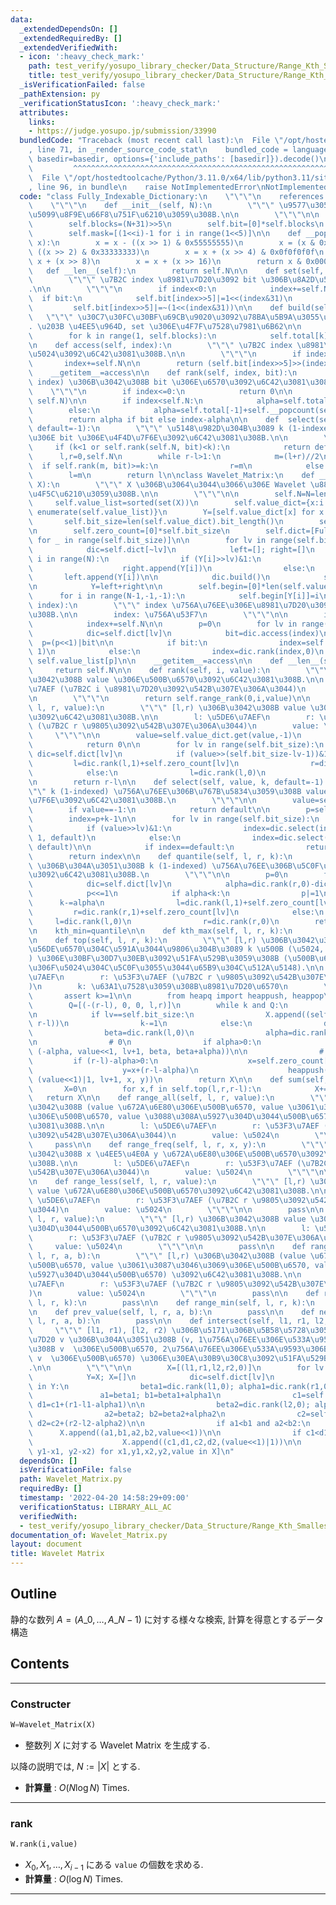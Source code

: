 ```yaml
---
data:
  _extendedDependsOn: []
  _extendedRequiredBy: []
  _extendedVerifiedWith:
  - icon: ':heavy_check_mark:'
    path: test_verify/yosupo_library_checker/Data_Structure/Range_Kth_Smallest.test.py
    title: test_verify/yosupo_library_checker/Data_Structure/Range_Kth_Smallest.test.py
  _isVerificationFailed: false
  _pathExtension: py
  _verificationStatusIcon: ':heavy_check_mark:'
  attributes:
    links:
    - https://judge.yosupo.jp/submission/33990
  bundledCode: "Traceback (most recent call last):\n  File \"/opt/hostedtoolcache/Python/3.11.0/x64/lib/python3.11/site-packages/onlinejudge_verify/documentation/build.py\"\
    , line 71, in _render_source_code_stat\n    bundled_code = language.bundle(stat.path,\
    \ basedir=basedir, options={'include_paths': [basedir]}).decode()\n          \
    \         ^^^^^^^^^^^^^^^^^^^^^^^^^^^^^^^^^^^^^^^^^^^^^^^^^^^^^^^^^^^^^^^^^^^^^^^^^^^^^^^^^\n\
    \  File \"/opt/hostedtoolcache/Python/3.11.0/x64/lib/python3.11/site-packages/onlinejudge_verify/languages/python.py\"\
    , line 96, in bundle\n    raise NotImplementedError\nNotImplementedError\n"
  code: "class Fully_Indexable_Dictionary:\n    \"\"\"\n    references:\n    https://judge.yosupo.jp/submission/33990\n\
    \    \"\"\"\n    def __init__(self, N):\n        \"\"\" \u9577\u3055 N \u306E\u5B8C\
    \u5099\u8F9E\u66F8\u751F\u6210\u3059\u308B.\n\n        \"\"\"\n\n        self.N=N\n\
    \        self.blocks=(N+31)>>5\n        self.bit=[0]*self.blocks\n        self.total=[0]*self.blocks\n\
    \        self.mask=[(1<<i)-1 for i in range(1<<5)]\n\n    def __popcount(self,\
    \ x):\n        x = x - ((x >> 1) & 0x55555555)\n        x = (x & 0x33333333) +\
    \ ((x >> 2) & 0x33333333)\n        x = x + (x >> 4) & 0x0f0f0f0f\n        x =\
    \ x + (x >> 8)\n        x = x + (x >> 16)\n        return x & 0x0000007f\n\n \
    \   def __len__(self):\n        return self.N\n\n    def set(self, index, bit):\n\
    \        \"\"\" \u7B2C index \u8981\u7D20\u3092 bit \u306B\u8A2D\u5B9A\u3059\u308B\
    .\n\n        \"\"\"\n        if index<0:\n            index+=self.N\n\n      \
    \  if bit:\n            self.bit[index>>5]|=1<<(index&31)\n        else:\n   \
    \         self.bit[index>>5]|=~(1<<(index&31))\n\n    def build(self):\n     \
    \   \"\"\" \u30C7\u30FC\u30BF\u69CB\u9020\u3092\u78BA\u5B9A\u3055\u305B\u308B\
    . \u203B \u4EE5\u964D, set \u306E\u4F7F\u7528\u7981\u6B62\n\n        \"\"\"\n\n\
    \        for k in range(1, self.blocks):\n            self.total[k]=self.total[k-1]+self.__popcount(self.bit[k-1])\n\
    \n    def access(self, index):\n        \"\"\" \u7B2C index \u8981\u7D20\u306E\
    \u5024\u3092\u6C42\u3081\u308B.\n\n        \"\"\"\n        if index<0:\n     \
    \       index+=self.N\n\n        return (self.bit[index>>5]>>(index&31))&1\n\n\
    \    __getitem__=access\n\n    def rank(self, index, bit):\n        \"\"\" [0,\
    \ index) \u306B\u3042\u308B bit \u306E\u6570\u3092\u6C42\u3081\u308B.\n\n    \
    \    \"\"\"\n        if index<=0:\n            return 0\n\n        index=min(index,\
    \ self.N)\n\n        if index<self.N:\n            alpha=self.total[index>>5]+self.__popcount(self.bit[index>>5]&self.mask[index&31])\n\
    \        else:\n            alpha=self.total[-1]+self.__popcount(self.bit[-1])\n\
    \        return alpha if bit else index-alpha\n\n    def  select(self, k, bit,\
    \ default=-1):\n        \"\"\" \u5148\u982D\u304B\u3089 k (1-indexed) \u756A\u76EE\
    \u306E bit \u306E\u4F4D\u7F6E\u3092\u6C42\u3081\u308B.\n\n        \"\"\"\n   \
    \     if (k<1 or self.rank(self.N, bit)<k):\n            return default\n\n  \
    \      l,r=0,self.N\n        while r-l>1:\n            m=(l+r)//2\n          \
    \  if self.rank(m, bit)>=k:\n                r=m\n            else:\n        \
    \        l=m\n        return l\n\nclass Wavelet_Matrix:\n    def __init__(self,\
    \ X):\n        \"\"\" X \u306B\u3064\u3044\u3066\u306E Wavelet \u884C\u5217\u3092\
    \u4F5C\u6210\u3059\u308B.\n\n        \"\"\"\n\n        self.N=N=len(X)\n\n   \
    \     self.value_list=sorted(set(X))\n        self.value_dict={x:i for i,x in\
    \ enumerate(self.value_list)}\n        Y=[self.value_dict[x] for x in X]\n\n \
    \       self.bit_size=len(self.value_dict).bit_length()\n        self.max_value=(1<<self.bit_size)-1\n\
    \n        self.zero_count=[0]*self.bit_size\n        self.dict=[Fully_Indexable_Dictionary(N)\
    \ for _ in range(self.bit_size)]\n\n        for lv in range(self.bit_size-1,-1,-1):\n\
    \            dic=self.dict[~lv]\n            left=[]; right=[]\n            for\
    \ i in range(N):\n                if (Y[i]>>lv)&1:\n                    dic.set(i,1)\n\
    \                    right.append(Y[i])\n                else:\n             \
    \       left.append(Y[i])\n\n            dic.build()\n            self.zero_count[~lv]=len(left)\n\
    \n            Y=left+right\n\n        self.begin=[0]*len(self.value_dict)\n  \
    \      for i in range(N-1,-1,-1):\n            self.begin[Y[i]]=i\n\n    def access(self,\
    \ index):\n        \"\"\" index \u756A\u76EE\u306E\u8981\u7D20\u3092\u6C42\u3081\
    \u308B.\n\n        index: \u756A\u53F7\n        \"\"\"\n\n        if index<0:\n\
    \            index+=self.N\n\n        p=0\n        for lv in range(self.bit_size):\n\
    \            dic=self.dict[lv]\n            bit=dic.access(index)\n          \
    \  p=(p<<1)|bit\n\n            if bit:\n                index=self.zero_count[lv]+dic.rank(index,\
    \ 1)\n            else:\n                index=dic.rank(index,0)\n        return\
    \ self.value_list[p]\n\n    __getitem__=access\n\n    def __len__(self):\n   \
    \     return self.N\n\n    def rank(self, i, value):\n        \"\"\" [0,i) \u306B\
    \u3042\u308B value \u306E\u500B\u6570\u3092\u6C42\u3081\u308B.\n\n        i: \u53F3\
    \u7AEF (\u7B2C i \u8981\u7D20\u3092\u542B\u307E\u306A\u3044)\n        value: \u5024\
    \n        \"\"\"\n        return self.range_rank(0,i,value)\n\n    def range_rank(self,\
    \ l, r, value):\n        \"\"\" [l,r) \u306B\u3042\u308B value \u306E\u500B\u6570\
    \u3092\u6C42\u3081\u308B.\n\n        l: \u5DE6\u7AEF\n        r: \u53F3\u7AEF\
    \ (\u7B2C r \u9805\u3092\u542B\u307E\u306A\u3044)\n        value: \u5024\n   \
    \     \"\"\"\n\n        value=self.value_dict.get(value,-1)\n        if value==-1:\n\
    \            return 0\n\n        for lv in range(self.bit_size):\n           \
    \ dic=self.dict[lv]\n            if (value>>(self.bit_size-lv-1))&1:\n       \
    \         l=dic.rank(l,1)+self.zero_count[lv]\n                r=dic.rank(r,1)+self.zero_count[lv]\n\
    \            else:\n                l=dic.rank(l,0)\n                r=dic.rank(r,0)\n\
    \n        return r-l\n\n    def select(self, value, k, default=-1):\n        \"\
    \"\" k (1-indexed) \u756A\u76EE\u306B\u767B\u5834\u3059\u308B value \u306E\u4F4D\
    \u7F6E\u3092\u6C42\u3081\u308B.\n        \"\"\"\n\n        value=self.value_dict.get(value,-1)\n\
    \        if value==-1:\n            return default\n\n        p=self.begin[value]\n\
    \        index=p+k-1\n\n        for lv in range(self.bit_size):\n            dic=self.dict[~lv]\n\
    \            if (value>>lv)&1:\n                index=dic.select(index-self.zero_count[~lv]+1,\
    \ 1, default)\n            else:\n                index=dic.select(index+1, 0,\
    \ default)\n\n            if index==default:\n                return default\n\
    \        return index\n\n    def quantile(self, l, r, k):\n        \"\"\" [l,r)\
    \ \u306B\u304A\u3051\u308B k (1-indexed) \u756A\u76EE\u306B\u5C0F\u3055\u3044\u5024\
    \u3092\u6C42\u3081\u308B.\n        \"\"\"\n\n        p=0\n        for lv in range(self.bit_size):\n\
    \            dic=self.dict[lv]\n            alpha=dic.rank(r,0)-dic.rank(l,0)\n\
    \            p<<=1\n            if alpha<k:\n                p|=1\n          \
    \      k-=alpha\n                l=dic.rank(l,1)+self.zero_count[lv]\n       \
    \         r=dic.rank(r,1)+self.zero_count[lv]\n            else:\n           \
    \     l=dic.rank(l,0)\n                r=dic.rank(r,0)\n        return self.value_list[p]\n\
    \n    kth_min=quantile\n\n    def kth_max(self, l, r, k):\n        return self.quantile(l,r,r-l-k+1)\n\
    \n    def top(self, l, r, k):\n        \"\"\" [l,r) \u306B\u3042\u308B\u51FA\u73FE\
    \u56DE\u6570\u304C\u591A\u3044\u9806\u304B\u3089 k \u500B (\u5024, \u500B\u6570\
    ) \u306E\u30BF\u30D7\u30EB\u3092\u51FA\u529B\u3059\u308B (\u500B\u6570\u540C\u7387\
    \u306F\u5024\u304C\u5C0F\u3055\u3044\u65B9\u304C\u512A\u5148).\n\n        l: \u5DE6\
    \u7AEF\n        r: \u53F3\u7AEF (\u7B2C r \u9805\u3092\u542B\u307E\u306A\u3044\
    )\n        k: \u63A1\u7528\u3059\u308B\u8981\u7D20\u6570\n        \"\"\"\n\n \
    \       assert k>=1\n\n        from heapq import heappush, heappop\n        X=[]\n\
    \        Q=[(-(r-l), 0, 0, l,r)]\n        while k and Q:\n            _,value,lv,l,r=heappop(Q)\n\
    \n            if lv==self.bit_size:\n                X.append((self.value_list[value],\
    \ r-l))\n                k-=1\n            else:\n                dic=self.dict[lv]\n\
    \                beta=dic.rank(l,0)\n                alpha=dic.rank(r,0)-beta\n\
    \n                # 0\n                if alpha>0:\n                    heappush(Q,\
    \ (-alpha, value<<1, lv+1, beta, beta+alpha))\n\n                # 1\n       \
    \         if (r-l)-alpha>0:\n                    x=self.zero_count[lv]+(l-beta)\n\
    \                    y=x+(r-l-alpha)\n                    heappush(Q, (-((r-l)-alpha),\
    \ (value<<1)|1, lv+1, x, y))\n        return X\n\n    def sum(self, l, r):\n \
    \       X=0\n        for x,f in self.top(l,r,r-l):\n            X+=x*f\n     \
    \   return X\n\n    def range_all(self, l, r, value):\n        \"\"\" [l,r) \u306B\
    \u3042\u308B (value \u672A\u6E80\u306E\u500B\u6570, value \u3061\u3087\u3046\u3069\
    \u306E\u500B\u6570, value \u3088\u308A\u5927\u304D\u3044\u500B\u6570) \u3092\u6C42\
    \u3081\u308B.\n\n        l: \u5DE6\u7AEF\n        r: \u53F3\u7AEF (\u7B2C r \u9805\
    \u3092\u542B\u307E\u306A\u3044)\n        value: \u5024\n        \"\"\"\n\n   \
    \     pass\n\n    def range_freq(self, l, r, x, y):\n        \"\"\" [l,r) \u306B\
    \u3042\u308B x \u4EE5\u4E0A y \u672A\u6E80\u306E\u500B\u6570\u3092\u6C42\u3081\
    \u308B.\n\n        l: \u5DE6\u7AEF\n        r: \u53F3\u7AEF (\u7B2C r \u9805\u3092\
    \u542B\u307E\u306A\u3044)\n        value: \u5024\n        \"\"\"\n\n        pass\n\
    \n    def range_less(self, l, r, value):\n        \"\"\" [l,r) \u306B\u3042\u308B\
    \ value \u672A\u6E80\u306E\u500B\u6570\u3092\u6C42\u3081\u308B.\n\n        l:\
    \ \u5DE6\u7AEF\n        r: \u53F3\u7AEF (\u7B2C r \u9805\u3092\u542B\u307E\u306A\
    \u3044)\n        value: \u5024\n        \"\"\"\n\n        pass\n\n    def range_more(self,\
    \ l, r, value):\n        \"\"\" [l,r) \u306B\u3042\u308B value \u3088\u308A\u5927\
    \u304D\u3044\u500B\u6570\u3092\u6C42\u3081\u308B.\n\n        l: \u5DE6\u7AEF\n\
    \        r: \u53F3\u7AEF (\u7B2C r \u9805\u3092\u542B\u307E\u306A\u3044)\n   \
    \     value: \u5024\n        \"\"\"\n\n        pass\n\n    def range_list(self,\
    \ l, r, a, b):\n        \"\"\" [l,r) \u306B\u3042\u308B (value \u672A\u6E80\u306E\
    \u500B\u6570, value \u3061\u3087\u3046\u3069\u306E\u500B\u6570, value \u3088\u308A\
    \u5927\u304D\u3044\u500B\u6570) \u3092\u6C42\u3081\u308B.\n\n        l: \u5DE6\
    \u7AEF\n        r: \u53F3\u7AEF (\u7B2C r \u9805\u3092\u542B\u307E\u306A\u3044\
    )\n        value: \u5024\n        \"\"\"\n        pass\n\n    def range_max(self,\
    \ l, r, k):\n        pass\n\n    def range_min(self, l, r, k):\n        pass\n\
    \n    def prev_value(self, l, r, a, b):\n        pass\n\n    def next_value(self,\
    \ l, r, a, b):\n        pass\n\n    def intersect(self, l1, r1, l2, r2):\n   \
    \     \"\"\" [l1, r1), [l2, r2) \u306B\u5171\u306B\u5B58\u5728\u3059\u308B\u8981\
    \u7D20 v \u306B\u304A\u3051\u308B (v, 1\u756A\u76EE\u306E\u533A\u9593\u306B\u3042\
    \u308B v  \u306E\u500B\u6570, 2\u756A\u76EE\u306E\u533A\u9593\u306B\u3042\u308B\
    \ v  \u306E\u500B\u6570) \u306E\u30EA\u30B9\u30C8\u3092\u51FA\u529B\u3059\u308B\
    .\n\n        \"\"\"\n\n        X=[(l1,r1,l2,r2,0)]\n        for lv in range(self.bit_size):\n\
    \            Y=X; X=[]\n            dic=self.dict[lv]\n            for l1,r1,l2,r2,value\
    \ in Y:\n                beta1=dic.rank(l1,0); alpha1=dic.rank(r1,0)-beta1\n \
    \               a1=beta1; b1=beta1+alpha1\n                c1=self.zero_count[lv]+(l1-beta1);\
    \ d1=c1+(r1-l1-alpha1)\n\n                beta2=dic.rank(l2,0); alpha2=dic.rank(r2,0)-beta2\n\
    \                a2=beta2; b2=beta2+alpha2\n                c2=self.zero_count[lv]+(l2-beta2);\
    \ d2=c2+(r2-l2-alpha2)\n\n                if a1<b1 and a2<b2:\n              \
    \      X.append((a1,b1,a2,b2,value<<1))\n\n                if c1<d1 and c2<d2:\n\
    \                    X.append((c1,d1,c2,d2,(value<<1)|1))\n\n        return [(self.value_list[value],\
    \ y1-x1, y2-x2) for x1,y1,x2,y2,value in X]\n"
  dependsOn: []
  isVerificationFile: false
  path: Wavelet_Matrix.py
  requiredBy: []
  timestamp: '2022-04-20 14:58:29+09:00'
  verificationStatus: LIBRARY_ALL_AC
  verifiedWith:
  - test_verify/yosupo_library_checker/Data_Structure/Range_Kth_Smallest.test.py
documentation_of: Wavelet_Matrix.py
layout: document
title: Wavelet Matrix
---
```


## Outline

静的な数列 $A=(A\_0, \dots, A\_{N-1})$ に対する様々な検索, 計算を得意とするデータ構造

## Contents

---

### Constructer

```Python
W=Wavelet_Matrix(X)
```

- 整数列 $X$ に対する Wavelet Matrix を生成する.

以降の説明では, $N:=\lvert X \rvert$ とする.

- **計算量** : $O(N \log N)$ Times.

---

### rank

```Python
W.rank(i,value)
```

- $X_0, X_1, \dots, X_{i-1}$ にある `value` の個数を求める.
- **計算量** : $O(\log N)$ Times.

---
